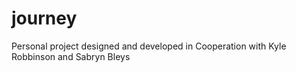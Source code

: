 # journey
Personal project designed and developed in Cooperation with Kyle Robbinson and Sabryn Bleys
